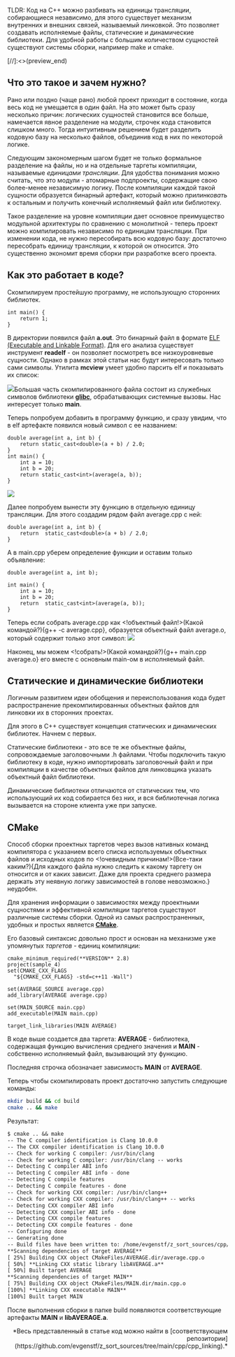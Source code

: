TLDR: Код на C++ можно разбивать на единицы трансляции, собирающиеся независимо, для этого существует механизм внутренних и внешних связей, называемый линковкой. Это позволяет создавать исполняемые файлы, статические и динамические библиотеки. Для удобной работы с большим количеством сущностей существуют системы сборки, например make и cmake.

[//]:<>(preview_end)

## Что это такое и зачем нужно?

Рано или поздно (чаще рано) любой проект приходит в состояние, когда весь код не умещается в один файл. На это может быть сразу несколько причин: логических сущностей становится все больше, намечается явное разделение на модули, строчек кода становится слишком много. Тогда интуитивным решением будет разделить кодовую базу на несколько файлов, объединив код в них по некоторой логике.

Следующим закономерным шагом будет не только формальное разделение на файлы, но и на отдельные таргеты компиляции, называемые *единицами трансляции*. Для удобства понимания можно считать, что это модули - атомарные подпроекты, содержащие свою более-менее независимую логику. После компиляции каждой такой сущности образуется бинарный артефакт, который можно *прилинковать* к остальным и получить конечный исполняемый файл или библиотеку.

Такое разделение на уровне компиляции дает основное преимущество модульной архитектуры по сравнению с монолитной - теперь проект можно компилировать независимо по единицам трансляции. При изменении кода, не нужно пересобирать всю кодовую базу: достаточно пересобрать единицу трансляции, к которой он относится. Это существенно экономит время сборки при разработке всего проекта.

## Как это работает в коде?

Скомпилируем простейшую программу, не использующую сторонних библиотек.

```
int main() {
	return 1;
}
```
В директории появился файл **a.out**. Это бинарный файл в формате [ELF (Executable and Linkable Format)](https://en.wikipedia.org/wiki/Executable_and_Linkable_Format).  Для его анализа существует инструмент **readelf** - он позволяет посмотреть все низкоуровневые сущности. Однако в рамках этой статьи нас будут интересовать только сами символы. Утилита **mcview** умеет удобно парсить elf и показывать их список:

![](https://habrastorage.org/webt/gf/zf/3n/gfzf3ngekobjqrcvu5h4pveyv6m.png)Большая часть скомпилированного файла состоит из служебных символов библиотеки [**glibc**](https://en.wikipedia.org/wiki/GNU_C_Library), обрабатывающих системные вызовы. Нас интересует только **main**.

Теперь попробуем добавить в программу функцию, и сразу увидим, что в elf артефакте появился новый символ с ее названием:

```
double average(int a, int b) {
	return static_cast<double>(a + b) / 2.0;
}
int main() {
	int a = 10;
	int b = 20;
	return static_cast<int>(average(a, b));
}
```
![](https://habrastorage.org/webt/ve/tm/vp/vetmvpbfoox4lsqypk6x9obrvmi.png)

Далее попробуем вынести эту функцию в отдельную единицу трансляции. Для этого создадим рядом файл average.cpp с ней:
```
double average(int a, int b) {
	return  static_cast<double>(a + b) / 2.0;
}
```
А в main.cpp уберем определение функции и оставим только объявление:
```
double average(int a, int b);

int main() {
	int a = 10;
	int b = 20;
	return  static_cast<int>(average(a, b));
}
```

Теперь если собрать average.cpp как <!объектный файл!>(Какой командой?){g++ -c average.cpp}, образуется объектный файл average.o, который содержит только этот символ:
![](https://habrastorage.org/webt/dv/h9/d7/dvh9d7fqralg6ep3qmmf9nzvkui.png)

Наконец, мы можем <!собрать!>(Какой командой?){g++ main.cpp average.o} его вместе с основным main-ом в исполняемый файл.

## Статические и динамические библиотеки

Логичным развитием идеи обобщения и переиспользования кода будет распространение прекомпилированных объектных файлов для линковки их в сторонних проектах.

Для этого в C++ существует концепция статических и динамических библиотек. Начнем с первых.

Статические библиотеки - это все те же объектные файлы, сопровождаемые заголовочными .h файлами. Чтобы подключить такую библиотеку в коде, нужно импортировать заголовочный файл и при компиляции в качестве объектных файлов для линковщика указать объектный файл библиотеки.

Динамические библиотеки отличаются от статических тем, что использующий их код собирается без них, и вся библиотечная логика вызывается на стороне клиента уже при запуске.

## CMake

Способ сборки проектных таргетов через вызов нативных команд компилятора с указанием всего списка используемых объектных файлов и исходных кодов по <!очевидным причинам!>(Все-таки каким?){Для каждого файла нужно следить к какому таргету он относится и от каких зависит. Даже для проекта среднего размера держать эту неявную логику зависимостей в голове невозможно.} неудобен.

Для хранения информации о зависимостях между проектными сущностями и эффективной компиляции таргетов существуют различные системы сборки. Одной из самых распространенных, удобных и простых является **[CMake](https://cmake.org/cmake/help/latest/guide/tutorial/index.html)**.

Его базовый синтаксис довольно прост и основан на механизме уже упомянутых *таргетов* - единиц компиляции:
```
cmake_minimum_required(**VERSION** 2.8)
project(sample_4)
set(CMAKE_CXX_FLAGS
  "${CMAKE_CXX_FLAGS} -std=c++11 -Wall")

set(AVERAGE_SOURCE average.cpp)
add_library(AVERAGE average.cpp)

set(MAIN_SOURCE main.cpp)
add_executable(MAIN main.cpp)

target_link_libraries(MAIN AVERAGE)
```
В коде выше создается два таргета: **AVERAGE** - библиотека, содержащая функцию вычисления среднего значения и **MAIN** - собственно исполняемый файл, вызывающий эту функцию.

Последняя строчка обозначает зависимость **MAIN**  от **AVERAGE**.

Теперь чтобы скомпилировать проект достаточно запустить следующие команды:

```bash
mkdir build && cd build
cmake .. && make
```

Результат:

```txt
$ cmake .. && make
-- The C compiler identification is Clang 10.0.0
-- The CXX compiler identification is Clang 10.0.0
-- Check for working C compiler: /usr/bin/clang
-- Check for working C compiler: /usr/bin/clang -- works
-- Detecting C compiler ABI info
-- Detecting C compiler ABI info - done
-- Detecting C compile features
-- Detecting C compile features - done
-- Check for working CXX compiler: /usr/bin/clang++
-- Check for working CXX compiler: /usr/bin/clang++ -- works
-- Detecting CXX compiler ABI info
-- Detecting CXX compiler ABI info - done
-- Detecting CXX compile features
-- Detecting CXX compile features - done
-- Configuring done
-- Generating done
-- Build files have been written to: /home/evgenstf/z_sort_sources/cpp/cpp_linking/sample_4/build
**Scanning dependencies of target AVERAGE**
[ 25%] Building CXX object CMakeFiles/AVERAGE.dir/average.cpp.o
[ 50%] **Linking CXX static library libAVERAGE.a**
[ 50%] Built target AVERAGE
**Scanning dependencies of target MAIN**
[ 75%] Building CXX object CMakeFiles/MAIN.dir/main.cpp.o
[100%] **Linking CXX executable MAIN**
[100%] Built target MAIN
```
После выполнения сборки в папке build появляются соответствующие артефакты **MAIN** и **libAVERAGE.a**.
<p style='text-align: right;'> *Весь представленный в статье код можно найти в [соответствующем репозитории](https://github.com/evgenstf/z_sort_sources/tree/main/cpp/cpp_linking).* </p>

